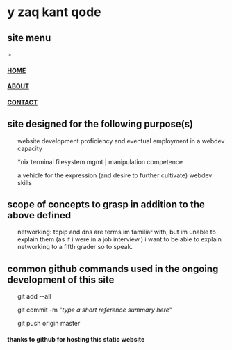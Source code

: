 <html>
<head>
	<title>HOME</title>
</head>
<body>
	<h1>y zaq kant qode</h1>
	<h2><b>site menu</b></h2>>
	<h4><a href="index.html">HOME</a></h4>
	<h4><a href="about.html">ABOUT</a></h4>
	<h4><a href="contact.html">CONTACT</a></h4>
	<h2>site designed for the following purpose(s)</h2>
			<ol>website development proficiency and eventual employment in a webdev capacity</ol>
			<ol>*nix terminal filesystem mgmt | manipulation competence</ol>
			<ol>a vehicle for the expression (and desire to further cultivate) webdev skills</ol>
	<h2>scope of concepts to grasp in addition to the above defined</h2>
			<ol>networking: tcpip and dns are terms im familiar with, but
			im unable to explain them (as if i were in a job interview.) i want
			to be able to explain networking to a fifth grader so to speak.</ol>
	<h2>common github commands used in the ongoing development of this site</h2>
			<ol>git add --all</ol>
			<ol>git commit -m "<i>type a short reference summary here</i>"</ol>
			<ol>git push origin master</ol>	
	<h4>thanks to github for hosting this static website</h4>
</body>
</html>
